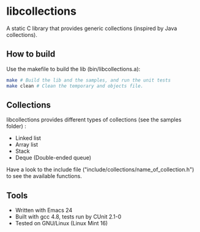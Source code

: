 libcollections
==============

A static C library that provides generic collections (inspired by Java collections).

How to build
------------

Use the makefile to build the lib (bin/libcollections.a):
``` bash
make # Build the lib and the samples, and run the unit tests
make clean # Clean the temporary and objects file.
```

Collections
-----------

libcollections provides different types of collections (see the samples folder) :

- Linked list
- Array list
- Stack
- Deque (Double-ended queue)

Have a look to the include file ("include/collections/name_of_collection.h") to see the available functions.

Tools
-----

- Written with Emacs 24
- Built with gcc 4.8, tests run by CUnit 2.1-0
- Tested on GNU/Linux (Linux Mint 16)
